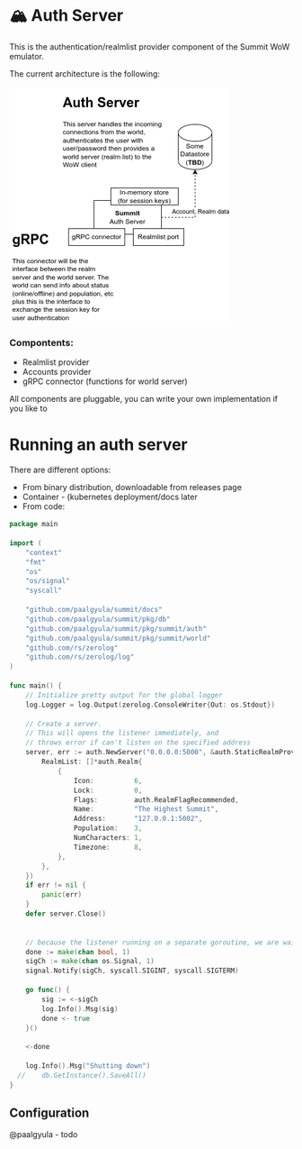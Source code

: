 # 🏔 Auth Server

This is the authentication/realmlist provider component of the Summit WoW emulator.

The current architecture is the following:

![Authentication architecture](auth-server-arch.png)

### Compontents:
- Realmlist provider
- Accounts provider
- gRPC connector (functions for world server)

All components are pluggable, you can write your own implementation if you like to


# Running an auth server

There are different options:
- From binary distribution, downloadable from releases page
- Container - (kubernetes deployment/docs later 
- From code:

```go
package main

import (
	"context"
	"fmt"
	"os"
	"os/signal"
	"syscall"

	"github.com/paalgyula/summit/docs"
	"github.com/paalgyula/summit/pkg/db"
	"github.com/paalgyula/summit/pkg/summit/auth"
	"github.com/paalgyula/summit/pkg/summit/world"
	"github.com/rs/zerolog"
	"github.com/rs/zerolog/log"
)

func main() {
    // Initialize pretty output for the global logger
	log.Logger = log.Output(zerolog.ConsoleWriter{Out: os.Stdout})

    // Create a server.
    // This will opens the listener immediately, and 
    // throws error if can't listen on the specified address
	server, err := auth.NewServer("0.0.0.0:5000", &auth.StaticRealmProvider{
		RealmList: []*auth.Realm{
			{
				Icon:          6,
				Lock:          0,
				Flags:         auth.RealmFlagRecommended,
				Name:          "The Highest Summit",
				Address:       "127.0.0.1:5002",
				Population:    3,
				NumCharacters: 1,
				Timezone:      8,
			},
		},
	})
	if err != nil {
		panic(err)
	}
	defer server.Close()


    // because the listener running on a separate goroutine, we are waiting for signals to interrupt it (Interrupt, or Terminate signals)
	done := make(chan bool, 1)
	sigCh := make(chan os.Signal, 1)
	signal.Notify(sigCh, syscall.SIGINT, syscall.SIGTERM)

	go func() {
		sig := <-sigCh
		log.Info().Msg(sig)
		done <- true
	}()

	<-done

	log.Info().Msg("Shutting down")
  // 	db.GetInstance().SaveAll()
}
```

## Configuration

@paalgyula - todo